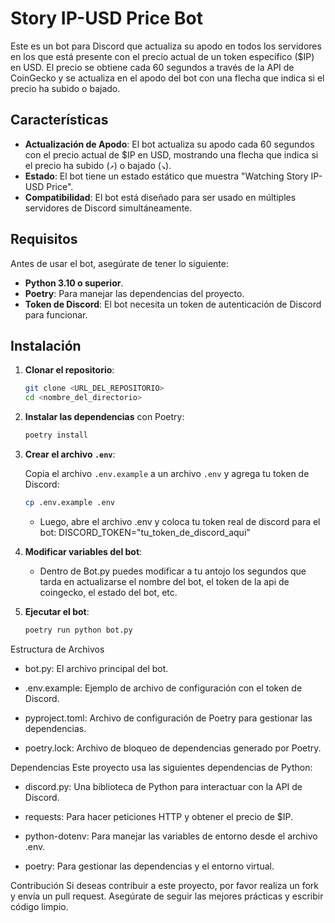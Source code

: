 # Story IP-USD Price Bot

Este es un bot para Discord que actualiza su apodo en todos los servidores en los que está presente con el precio actual de un token específico ($IP) en USD. El precio se obtiene cada 60 segundos a través de la API de CoinGecko y se actualiza en el apodo del bot con una flecha que indica si el precio ha subido o bajado.

## Características

- **Actualización de Apodo**: El bot actualiza su apodo cada 60 segundos con el precio actual de $IP en USD, mostrando una flecha que indica si el precio ha subido (`↗`) o bajado (`↘`).
- **Estado**: El bot tiene un estado estático que muestra "Watching Story IP-USD Price".
- **Compatibilidad**: El bot está diseñado para ser usado en múltiples servidores de Discord simultáneamente.

## Requisitos

Antes de usar el bot, asegúrate de tener lo siguiente:

- **Python 3.10 o superior**.
- **Poetry**: Para manejar las dependencias del proyecto.
- **Token de Discord**: El bot necesita un token de autenticación de Discord para funcionar.

## Instalación

1. **Clonar el repositorio**:
    ```bash
    git clone <URL_DEL_REPOSITORIO>
    cd <nombre_del_directorio>
    ```

2. **Instalar las dependencias** con Poetry:
    ```bash
    poetry install
    ```

3. **Crear el archivo `.env`**:
   
   Copia el archivo `.env.example` a un archivo `.env` y agrega tu token de Discord:
   ```bash
   cp .env.example .env
   ```
   - Luego, abre el archivo .env y coloca tu token real de discord para el bot:
        DISCORD_TOKEN="tu_token_de_discord_aqui"

4. **Modificar variables del bot**:
    - Dentro de Bot.py puedes modificar a tu antojo los segundos que tarda en actualizarse el nombre del bot, el token de la api de coingecko, el estado del bot, etc.

5. **Ejecutar el bot**:
    ```bash
    poetry run python bot.py
    ```



Estructura de Archivos

   - bot.py: El archivo principal del bot.

   - .env.example: Ejemplo de archivo de configuración con el token de Discord.

   - pyproject.toml: Archivo de configuración de Poetry para gestionar las dependencias.

   - poetry.lock: Archivo de bloqueo de dependencias generado por Poetry.


Dependencias
Este proyecto usa las siguientes dependencias de Python:

  - discord.py: Una biblioteca de Python para interactuar con la API de Discord.

  - requests: Para hacer peticiones HTTP y obtener el precio de $IP.

  - python-dotenv: Para manejar las variables de entorno desde el archivo .env.

  - poetry: Para gestionar las dependencias y el entorno virtual.

Contribución
Si deseas contribuir a este proyecto, por favor realiza un fork y envía un pull request. Asegúrate de seguir las mejores prácticas y escribir código limpio.